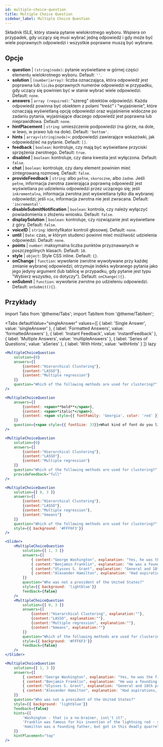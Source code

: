 ```yaml
---
id: multiple-choice-question 
title: Multiple Choice Question
sidebar_label: Multiple Choice Question
---
```


Składnik ISLE, który stawia pytanie wielokrotnego wyboru. Wspiera on przypadek, gdy uczący się musi wybrać jedną odpowiedź i gdy może być wiele poprawnych odpowiedzi i wszystkie poprawne muszą być wybrane.

## Opcje

* __question__ | `(string|node)`: pytanie wyświetlane w górnej części elementu wielokrotnego wyboru. Default: `''`.
* __solution__ | `(number|array)`: liczba oznaczająca, która odpowiedź jest poprawna lub `liczba` poprawnych numerów odpowiedzi w przypadku, gdy uczący się powinien być w stanie wybrać wiele odpowiedzi. Default: `none`.
* __answers__ | `array (required)`: "szereg" obiektów odpowiedzi. Każda odpowiedź powinna być obiektem z polami "treść" i "wyjaśnienie", które oznaczają wyświetlaną opcję odpowiedzi oraz wyjaśnienie widoczne po zadaniu pytania, wyjaśniające dlaczego odpowiedź jest poprawna lub nieprawidłowa. Default: `none`.
* __hintPlacement__ | `string`: umieszczenie podpowiedzi (na górze, na dole, w lewo, w prawo lub na dole). Default: `'bottom'`.
* __hints__ | `array<(string|node)>`: podpowiedzi zawierające wskazówki, jak odpowiedzieć na pytanie. Default: `[]`.
* __feedback__ | `boolean`: kontroluje, czy mają być wyświetlane przyciski sprzężenia zwrotnego. Default: `true`.
* __disabled__ | `boolean`: kontroluje, czy dana kwestia jest wyłączona. Default: `false`.
* __chat__ | `boolean`: kontroluje, czy dany element powinien mieć zintegrowaną rozmowę. Default: `false`.
* __provideFeedback__ | `string`: albo `pełne`, `skoroczne`, albo `żadne`. Jeśli `pełne`, informacja zwrotna zawierająca poprawną odpowiedź jest wyświetlana po udzieleniu odpowiedzi przez uczącego się; jeśli `inkrementalna`, informacja zwrotna jest wyświetlana tylko dla wybranej odpowiedzi; jeśli `nie`, informacja zwrotna nie jest zwracana. Default: `'incremental'`.
* __disableSubmitNotification__ | `boolean`: kontrola, czy należy wyłączyć powiadomienia o złożeniu wniosku. Default: `false`.
* __displaySolution__ | `boolean`: kontroluje, czy rozwiązanie jest wyświetlane z góry. Default: `false`.
* __voiceID__ | `string`: identyfikator kontroli głosowej. Default: `none`.
* __until__ | `Date`: czas, w którym studenci powinni mieć możliwość udzielenia odpowiedzi. Default: `none`.
* __points__ | `number`: maksymalna liczba punktów przyznawanych w poszczególnych klasach. Default: `10`.
* __style__ | `object`: Style CSS inline. Default: `{}`.
* __onChange__ | `function`: wywołanie zwrotne wywoływane przy każdej zmianie wybranej odpowiedzi; otrzymuje indeks wybranego pytania jako jego jedyny argument (lub tablicę w przypadku, gdy pytanie jest typu "Wybierz wszystko, co dotyczy"). Default: `onChange(){}`.
* __onSubmit__ | `function`: wywołanie zwrotne po udzieleniu odpowiedzi. Default: `onSubmit(){}`.


## Przykłady

import Tabs from '@theme/Tabs';
import TabItem from '@theme/TabItem';

<Tabs
    defaultValue="singleAnswer"
    values={[
        { label: 'Single Answer', value: 'singleAnswer' },
        { label: 'Formatted Answers', value: 'formattedAnswers' },
        { label: 'Instant Feedback', value: 'instantFeedback' },
        { label: 'Multiple Answers', value: 'multipleAnswers' },
        { label: 'Series of Questions', value: 'aSeries' },
        { label: 'With Hints', value: 'withHints' }
    ]}
    lazy
>

<TabItem value="singleAnswer">

```jsx live
<MultipleChoiceQuestion
    solution={0}
    answers={[
        {content:"Hierarchical Clustering"},
        {content:"LASSO"},
        {content:"Multiple regression"}
    ]}
    question="Which of the following methods are used for clustering?"
/>
```

</TabItem>

<TabItem value="formattedAnswers" >

```jsx live
<MultipleChoiceQuestion
    answers={[
        {content: <span>**bold**</span>},
        {content: <span>*italic*</span>},
        {content: <span style={{ fontFamily: 'Georgia', color: 'red' }}>styled</span>}
    ]}
    question={<span style={{ fontSize: 33}}>What kind of font do you like the most?</span>}
/>
```

</TabItem>

<TabItem value="instantFeedback">

```jsx live
<MultipleChoiceQuestion
    solution={0}
    answers={[
        {content:"Hierarchical Clustering"},
        {content:"LASSO"},
        {content:"Multiple regression"}
    ]}
    question="Which of the following methods are used for clustering?"
    provideFeedback="full"
/>
```

</TabItem>

<TabItem value="multipleAnswers">

```jsx live
<MultipleChoiceQuestion
    solution={[ 0, 3 ]}
    answers={[
        {content:"Hierarchical Clustering"},
        {content:"LASSO"},
        {content:"Multiple regression"},
        {content:"kmeans"}
    ]}
    question="Which of the following methods are used for clustering?"
    style={{ background: '#FFF6F3'}}
/>
```

</TabItem>

<TabItem value="aSeries">

```jsx live
<Slider>
    <MultipleChoiceQuestion
        solution={[ 1, 3 ]}
        answers={[
            { content:"George Washington", explanation: "Yes, he was the first president." },
            { content:"Benjamin Franklin", explanation: "He was a founding father."},
            { content:"Ulysses S. Grant", explanation: "General and 18th president." },
            { content:"Alexander Hamilton", explanation: "Had aspirations, but died in a duel." }
        ]}
        question="Who was not a president of the United States?"
        style={{ background: 'lightblue'}}
        feedback={false}
    />
    <MultipleChoiceQuestion
        solution={[ 0, 3 ]}
        answers={[
            {content:"Hierarchical Clustering", explanation:""},
            {content:"LASSO", explanation:""},
            {content:"Multiple regression", explanation:""},
            {content:"kmeans", explanation:""}
        ]}
        question="Which of the following methods are used for clustering?"
        style={{ background: '#FFF6F3'}}
        feedback={false}
    />
</Slider>
```

</TabItem>

<TabItem value="withHints">

```jsx live
<MultipleChoiceQuestion
    solution={[ 1, 3 ]}
    answers={[
        { content:"George Washington", explanation: "Yes, he was the first president." },
        { content:"Benjamin Franklin", explanation: "He was a founding father."},
        { content:"Ulysses S. Grant", explanation: "General and 18th president." },
        { content:"Alexander Hamilton", explanation: "Had aspirations, but died in a duel." }
    ]}
    question="Who was not a president of the United States?"
    style={{ background: 'lightblue'}}
    feedback={false}
    hints={[
        'Washington - that is a no-brainer, isn\'t it?',
        'Franklin was famous for his invention of the lightning rod - so why become more?',
        'Hamilton was a founding father, but got in this deadly quarrel with Aaron Burr.',
    ]}
    hintPlacement="top"
/>
```

</TabItem>

</Tabs>
